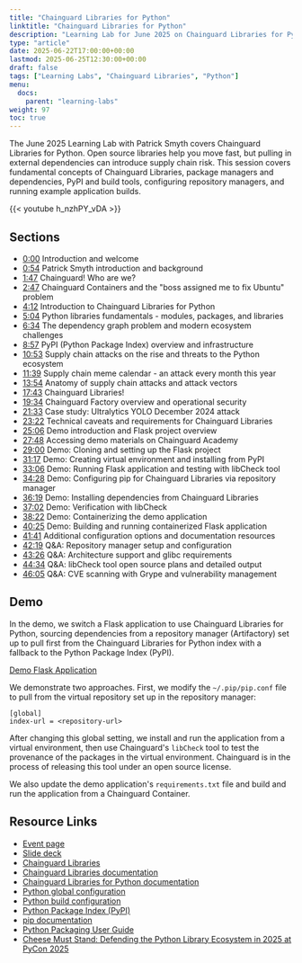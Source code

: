 ```yaml
---
title: "Chainguard Libraries for Python"
linktitle: "Chainguard Libraries for Python"
description: "Learning Lab for June 2025 on Chainguard Libraries for Python and Supply Chain Security"
type: "article"
date: 2025-06-22T17:00:00+00:00
lastmod: 2025-06-25T12:30:00+00:00
draft: false
tags: ["Learning Labs", "Chainguard Libraries", "Python"]
menu:
  docs:
    parent: "learning-labs"
weight: 97
toc: true
---
```


The June 2025 Learning Lab with Patrick Smyth covers Chainguard Libraries for
Python. Open source libraries help you move fast, but pulling in external
dependencies can introduce supply chain risk. This session covers fundamental
concepts of Chainguard Libraries, package managers and dependencies, PyPI and
build tools, configuring repository managers, and running example application builds.

{{< youtube h_nzhPY_vDA >}}

## Sections

- [0:00](https://www.youtube.com/watch?v=h_nzhPY_vDA) Introduction and welcome
- [0:54](https://www.youtube.com/watch?v=h_nzhPY_vDA&t=54s) Patrick Smyth introduction and background
- [1:47](https://www.youtube.com/watch?v=h_nzhPY_vDA&t=107s) Chainguard! Who are we?
- [2:47](https://www.youtube.com/watch?v=h_nzhPY_vDA&t=167s) Chainguard Containers and the "boss assigned me to fix Ubuntu" problem
- [4:12](https://www.youtube.com/watch?v=h_nzhPY_vDA&t=252s) Introduction to Chainguard Libraries for Python
- [5:04](https://www.youtube.com/watch?v=h_nzhPY_vDA&t=304s) Python libraries fundamentals - modules, packages, and libraries
- [6:34](https://www.youtube.com/watch?v=h_nzhPY_vDA&t=394s) The dependency graph problem and modern ecosystem challenges
- [8:57](https://www.youtube.com/watch?v=h_nzhPY_vDA&t=537s) PyPI (Python Package Index) overview and infrastructure
- [10:53](https://www.youtube.com/watch?v=h_nzhPY_vDA&t=653s) Supply chain attacks on the rise and threats to the Python ecosystem
- [11:39](https://www.youtube.com/watch?v=h_nzhPY_vDA&t=699s) Supply chain meme calendar - an attack every month this year
- [13:54](https://www.youtube.com/watch?v=h_nzhPY_vDA&t=834s) Anatomy of supply chain attacks and attack vectors
- [17:43](https://www.youtube.com/watch?v=h_nzhPY_vDA&t=1063s) Chainguard Libraries!
- [19:34](https://www.youtube.com/watch?v=h_nzhPY_vDA&t=1174s) Chainguard Factory overview and operational security
- [21:33](https://www.youtube.com/watch?v=h_nzhPY_vDA&t=1293s) Case study: Ultralytics YOLO December 2024 attack
- [23:22](https://www.youtube.com/watch?v=h_nzhPY_vDA&t=1402s) Technical caveats and requirements for Chainguard Libraries
- [25:06](https://www.youtube.com/watch?v=h_nzhPY_vDA&t=1506s) Demo introduction and Flask project overview
- [27:48](https://www.youtube.com/watch?v=h_nzhPY_vDA&t=1668s) Accessing demo materials on Chainguard Academy
- [29:00](https://www.youtube.com/watch?v=h_nzhPY_vDA&t=1740s) Demo: Cloning and setting up the Flask project
- [31:17](https://www.youtube.com/watch?v=h_nzhPY_vDA&t=1877s) Demo: Creating virtual environment and installing from PyPI
- [33:06](https://www.youtube.com/watch?v=h_nzhPY_vDA&t=1986s) Demo: Running Flask application and testing with libCheck tool
- [34:28](https://www.youtube.com/watch?v=h_nzhPY_vDA&t=2068s) Demo: Configuring pip for Chainguard Libraries via repository manager
- [36:19](https://www.youtube.com/watch?v=h_nzhPY_vDA&t=2179s) Demo: Installing dependencies from Chainguard Libraries
- [37:02](https://www.youtube.com/watch?v=h_nzhPY_vDA&t=2222s) Demo: Verification with libCheck
- [38:22](https://www.youtube.com/watch?v=h_nzhPY_vDA&t=2302s) Demo: Containerizing the demo application
- [40:25](https://www.youtube.com/watch?v=h_nzhPY_vDA&t=2425s) Demo: Building and running containerized Flask application
- [41:41](https://www.youtube.com/watch?v=h_nzhPY_vDA&t=2501s) Additional configuration options and documentation resources
- [42:19](https://www.youtube.com/watch?v=h_nzhPY_vDA&t=2539s) Q&A: Repository manager setup and configuration
- [43:26](https://www.youtube.com/watch?v=h_nzhPY_vDA&t=2606s) Q&A: Architecture support and glibc requirements
- [44:34](https://www.youtube.com/watch?v=h_nzhPY_vDA&t=2674s) Q&A: libCheck tool open source plans and detailed output
- [46:05](https://www.youtube.com/watch?v=h_nzhPY_vDA&t=2765s) Q&A: CVE scanning with Grype and vulnerability management

## Demo

In the demo, we switch a Flask application to use Chainguard Libraries for Python, sourcing dependencies from a repository manager (Artifactory) set up to pull first from the Chainguard Libraries for Python index with a fallback to the Python Package Index (PyPI).

[Demo Flask Application](https://github.com/chainguard-dev/cg-images-python-migration/tree/libraries-demo)

We demonstrate two approaches. First, we modify the `~/.pip/pip.conf` file to pull from the virtual repository set up in the repository manager:

```
[global]
index-url = <repository-url>
```

After changing this global setting, we install and run the application from a virtual environment, then use Chainguard's `libCheck` tool to test the provenance of the packages in the virtual environment. Chainguard is in the process of releasing this tool under an open source license.

We also update the demo application's `requirements.txt` file and build and run the application from a Chainguard Container.

## Resource Links

- [Event page](https://events.chainguard.dev/0bcb08ad-2ba1-447b-b87e-703f04d7ef11/)
- [Slide deck](/downloads/learning-lab-python-libraries.pdf)
- [Chainguard Libraries](https://www.chainguard.dev/libraries)
- [Chainguard Libraries documentation](/chainguard/libraries/overview/)
- [Chainguard Libraries for Python documentation](/chainguard/libraries/python/overview/)
- [Python global configuration](/chainguard/libraries/python/global-configuration/)
- [Python build configuration](/chainguard/libraries/python/build-configuration/)
- [Python Package Index (PyPI)](https://pypi.org/)
- [pip documentation](https://pip.pypa.io/)
- [Python Packaging User Guide](https://packaging.python.org/)
- [Cheese Must Stand: Defending the Python Library Ecosystem in 2025 at PyCon 2025](https://www.youtube.com/watch?v=5cdC5pVkCvU)
